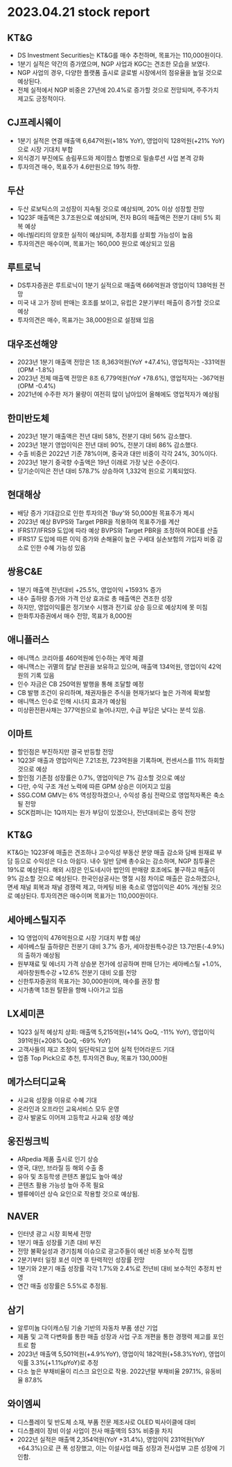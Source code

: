 # 2023.04.21 stock report
## KT&G
- DS Investment Securities는 KT&G를 매수 추천하며, 목표가는 110,000원이다.
- 1분기 실적은 약간의 증가였으며, NGP 사업과 KGC는 견조한 모습을 보였다.
- NGP 사업의 경우, 다양한 플랫폼 출시로 글로벌 시장에서의 점유율을 높일 것으로 예상된다.
- 전체 실적에서 NGP 비중은 27년에 20.4%로 증가할 것으로 전망되며, 주주가치 제고도 긍정적이다.
## CJ프레시웨이
- 1분기 실적은 연결 매출액 6,647억원(+18% YoY), 영업이익 128억원(+21% YoY)으로 시장 기대치 부합
- 외식경기 부진에도 송림푸드와 제이팜스 합병으로 밀솔루션 사업 본격 강화
- 투자의견 매수, 목표주가 4.6만원으로 19% 하향.
## 두산
- 두산 로보틱스의 고성장이 지속될 것으로 예상되며, 20% 이상 성장할 전망
- 1Q23F 매출액은 3.7조원으로 예상되며, 전자 BG의 매출액은 전분기 대비 5% 회복 예상
- 에너빌리티의 양호한 실적이 예상되며, 추정치를 상회할 가능성이 높음
- 투자의견은 매수이며, 목표가는 160,000 원으로 예상되고 있음
## 루트로닉
- DS투자증권은 루트로닉이 1분기 실적으로 매출액 666억원과 영업이익 138억원 전망
- 미국 내 고가 장비 판매는 호조를 보이고, 유럽은 2분기부터 매출이 증가할 것으로 예상
- 투자의견은 매수, 목표가는 38,000원으로 설정돼 있음
## 대우조선해양
- 2023년 1분기 매출액 전망은 1조 8,363억원(YoY +47.4%), 영업적자는 -331억원(OPM -1.8%)
- 2023년 전체 매출액 전망은 8조 6,779억원(YoY +78.6%), 영업적자는 -367억원(OPM -0.4%)
- 2021년에 수주한 저가 물량이 여전히 많이 남아있어 올해에도 영업적자가 예상됨
## 한미반도체
- 2023년 1분기 매출액은 전년 대비 58%, 전분기 대비 56% 감소했다.
- 2023년 1분기 영업이익은 전년 대비 90%, 전분기 대비 86% 감소했다.
- 수출 비중은 2022년 기준 78%이며, 중국과 대만 비중이 각각 24%, 30%이다.
- 2023년 1분기 중국향 수출액은 19년 이래로 가장 낮은 수준이다.
- 당기순이익은 전년 대비 578.7% 상승하여 1,332억 원으로 기록되었다.
## 현대해상
- 배당 증가 기대감으로 인한 투자의견 'Buy'와 50,000원 목표주가 제시
- 2023년 예상 BVPS와 Target PBR을 적용하여 목표주가를 계산
- IFRS17/IFRS9 도입에 따라 예상 BVPS와 Target PBR을 조정하여 ROE를 산출
- IFRS17 도입에 따른 이익 증가와 손해율이 높은 구세대 실손보험의 가입자 비중 감소로 인한 수혜 가능성 있음
## 쌍용C&E
- 1분기 매출액 전년대비 +25.5%, 영업이익 +1593% 증가
- 내수 출하량 증가와 가격 인상 효과로 총 매출액은 견조한 성장
- 하지만, 영업이익률은 정기보수 시행과 전기료 상승 등으로 예상치에 못 미침
- 한화투자증권에서 매수 전망, 목표가 8,000원
## 애니플러스
- 애니맥스 코리아를 460억원에 인수하는 계약 체결
- 애니맥스는 귀멸의 칼날 판권을 보유하고 있으며, 매출액 134억원, 영업이익 42억원의 기록 있음
- 인수 자금은 CB 250억원 발행을 통해 조달할 예정
- CB 발행 조건이 유리하며, 채권자들은 주식을 현재가보다 높은 가격에 확보함
- 애니맥스 인수로 인해 시너지 효과가 예상됨
- 미상환전환사채는 377억원으로 늘어나지만, 수급 부담은 낮다는 분석 있음.
## 이마트
- 할인점은 부진하지만 결국 반등할 전망
- 1Q23F 매출과 영업이익은 7.21조원, 723억원을 기록하며, 컨센서스를 11% 하회할 것으로 예상
- 할인점 기존점 성장률은 0.7%, 영업이익은 7% 감소할 것으로 예상
- 다만, 수익 구조 개선 노력에 따른 GPM 상승은 이어지고 있음
- SSG.COM GMV는 6% 역성장하겠으나, 수익성 중심 전략으로 영업적자폭은 축소될 전망
- SCK컴퍼니는 1Q까지는 원가 부담이 있겠으나, 전년대비로는 증익 전망
## KT&G
KT&G는 1Q23F에 매출은 견조하나 고수익성 부동산 분양 매출 감소와 담배 원재료 부담 등으로 수익성은 다소 아쉽다. 내수 일반 담배 총수요는 감소하며, NGP 침투율은 19%로 예상된다. 해외 시장은 인도네시아 법인의 판매량 호조에도 불구하고 매출이 9% 감소할 것으로 예상된다. 한국인삼공사는 명절 시점 차이로 매출은 감소하겠으나, 면세 채널 회복과 채널 경쟁력 제고, 마케팅 비용 축소로 영업이익은 40% 개선될 것으로 예상된다.  투자의견은 매수이며 목표가는 110,000원이다.
## 세아베스틸지주
- 1Q 영업이익 476억원으로 시장 기대치 부합 예상
- 세아베스틸 출하량은 전분기 대비 3.7% 증가, 세아창원특수강은 13.7만톤(-4.9%)의 출하가 예상됨
- 원부재료 및 에너지 가격 상승분 전가에 성공하며 판매 단가는 세아베스틸 +1.0%, 세아창원특수강 +12.6% 전분기 대비 오를 전망
- 신한투자증권의 목표가는 30,000원이며, 매수를 권장 함
- 시가총액 1조원 탈환을 향해 나아가고 있음
## LX세미콘
- 1Q23 실적 예상치 상회: 매출액 5,215억원(+14% QoQ, -11% YoY), 영업이익 391억원(+208% QoQ, -69% YoY)
- 고객사들의 재고 조정이 일단락되고 있어 실적 턴어라운드 기대
- 업종 Top Pick으로 추천, 투자의견 Buy, 목표가 130,000원
## 메가스터디교육
- 사교육 성장을 이유로 수혜 기대
- 온라인과 오프라인 교육서비스 모두 운영
- 강사 발굴도 이어져 고등학교 사교육 성장 예상
## 웅진씽크빅
- ARpedia 제품 출시로 인기 상승
- 영국, 대만, 브라질 등 해외 수출 중
- 유아 및 초등학생 콘텐츠 몰입도 높아 예상
- 콘텐츠 활용 가능성 높아 주목 필요
- 밸류에이션 상슥 요인으로 작용할 것으로 예상됨.
## NAVER
- 인터넷 광고 시장 회복세 전망
- 1분기 매출 성장률 기존 대비 부진
- 전망 불확실성과 경기침체 이슈으로 광고주들이 예산 비중 보수적 집행
- 2분기부터 일정 포션 이연 후 탄력적인 성장률 전망
- 1분기와 2분기 매출 성장률 각각 1.7%와 2.4%로 전년비 대비 보수적인 추정치 반영
- 연간 매출 성장률은 5.5%로 추정됨.
## 삼기
- 알루미늄 다이캐스팅 기술 기반의 자동차 부품 생산 기업
- 제품 및 고객 다변화를 통한 매출 성장과 사업 구조 개편을 통한 경쟁력 제고를 포인트로 함
- 2023년 매출액 5,501억원(+4.9%YoY), 영업이익 182억원(+58.3%YoY), 영업이익률 3.3%(+1.1%pYoY)로 추정
- 다소 높은 부채비율이 리스크 요인으로 작용. 2022년말 부채비율 297.1%, 유동비율 87.8%
## 와이엠씨
- 디스플레이 및 반도체 소재, 부품 전문 제조사로 OLED 빅사이클에 대비
- 디스플레이 장비 이설 사업이 전사 매출액의 53% 비중을 차지
- 2022년 실적은 매출액 2,354억원(YoY +31.4%), 영업이익 231억원(YoY +64.3%)으로 큰 폭 성장했고, 이는 이설사업 매출 성장과 전사업부 고른 성장에 기인함.